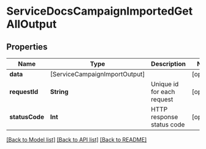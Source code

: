 # ServiceDocsCampaignImportedGetAllOutput

## Properties
Name | Type | Description | Notes
------------ | ------------- | ------------- | -------------
**data** | [ServiceCampaignImportOutput] |  | [optional] 
**requestId** | **String** | Unique id for each request | [optional] 
**statusCode** | **Int** | HTTP response status code | [optional] 

[[Back to Model list]](../README.md#documentation-for-models) [[Back to API list]](../README.md#documentation-for-api-endpoints) [[Back to README]](../README.md)


